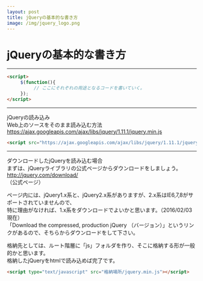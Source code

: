 ```yaml
---
layout: post
title: jQueryの基本的な書き方
image: /img/jquery_logo.png
---
```


# jQueryの基本的な書き方

***

```html
<script>
     $(function(){
          // ここにそれぞれの用途となるコードを書いていく。
     });
</script>
```
***
jQueryの読み込み   
Web上のソースをそのまま読み込む方法   
https://ajax.googleapis.com/ajax/libs/jquery/1.11.1/jquery.min.js   

```html
<script src="https://ajax.googleapis.com/ajax/libs/jquery/1.11.1/jquery.min.js"></script>   
```
***
ダウンロードしたjQueryを読み込む場合   
まずは、jQueryライブラリの公式ページからダウンロードをしましょう。   
http://jquery.com/download/   
（公式ページ）

ページ内には、jQuery1.x系と、jQuery2.x系がありますが、2.x系はIE6,7,8がサポートされていませんので、   
特に理由がなければ、1.x系をダウンロードでよいかと思います。（2016/02/03現在）   
「Download the compressed, production jQuery （バージョン）」というリンクがあるので、そちらからダウンロードをして下さい。   

格納先としては、ルート階層に「js」フォルダを作り、そこに格納する形が一般的かと思います。   
格納したjQueryをhtmlで読み込めば完了です。   

```html
<script type="text/javascript" src="格納場所/jquery.min.js"></script>   
```
